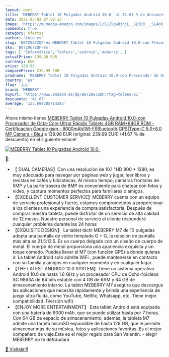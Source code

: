 ```yaml
---
layout: post
title: 'MEBERRY Tablet 10 Pulgadas Android 10.0- al 41.67 % de descuento'
date: 2021-05-02 07:50:13
image: 'https://m.media-amazon.com/images/I/51JlgwBznjL._SL500_._SL400_.jpg'
comments: true
category: ofertas
author: 'tole.es'
slug: 'B07Z9G7ZQP-es MEBERRY Tablet 10 Pulgadas Android 10.0-con Procesador de...'
sku: 'B07Z9G7ZQP-es'
tags: [ 'Informática','Tablets','android','meberry', ]
actualPrice: 139.98 EUR
currency: EUR
price: 139.98
comparePrice: 239.99 EUR
prodname: 'MEBERRY Tablet 10 Pulgadas Android 10.0-con Procesador de Octa-Core Ultrar Rápido Tablets 4GB RAM+64GB ROM - Certificación Google gsm - 8000mAh|WI-FI|Bluetooth|GPS|Type-C  5.0+8.0 MP Cámara  - Bleu'
country: 'es'
flag: '🇪🇸'
brand: 'MEBERRY'
buyurl: 'https://www.amazon.es/dp/B07Z9G7ZQP/?tag=tolees-21'
descuento: '41.67'
average: '135.694285714285'
---
```


Ahora mismo tienes [MEBERRY Tablet 10 Pulgadas Android 10.0-con Procesador de Octa-Core Ultrar Rápido Tablets 4GB RAM+64GB ROM - Certificación Google gsm - 8000mAh|WI-FI|Bluetooth|GPS|Type-C  5.0+8.0 MP Cámara  - Bleu](https://www.amazon.es/dp/B07Z9G7ZQP/?tag=tolees-21) a 139.98 EUR (original: 239.99 EUR) (41.67 %  de descuento) en el siguiente enlace!

[![MEBERRY Tablet 10 Pulgadas Android 10.0-](https://m.media-amazon.com/images/I/51JlgwBznjL._SL500_._SL400_.jpg)](https://www.amazon.es/dp/B07Z9G7ZQP/?tag=tolees-21)

🔎:

- 【 DUAL CAMERAS】Con una resolución de 10.1 "HD 800 * 1280, es muy adecuado para navegar por páginas web y jugar, leer libros y revistas en cafés y bibliotecas. Al mismo tiempo, cámaras frontales de 5MP y La parte trasera de 8MP es conveniente para chatear con fotos y video, y captura momentos perfectos para familiares o amigos.
- 【EXCELLENT CUSTOMER SERVICE】MEBERRY cuenta con un equipo de servicio profesional y fuerte, estamos comprometidos a proporcionar a los clientes una experiencia de compra satisfactoria. Después de comprar nuestra tableta, puede disfrutar de un servicio de alta calidad de 12 meses. Nuestro personal de servicio al cliente responderá cualquier problema durante las 24 horas
- 【EXQUISITE DESIGN】 La tablet táctil MEBERRY M7 de 10 pulgadas adopta una pantalla de vidrio templado G + G, la relación de pantalla más alta es 21.5:13.5. Es un cuerpo delgado con un diseño de cuerpo de metal. El cuerpo de metal proporciona una apariencia exquisita y un toque cómodo. Puedes llevar el M7 (con función GPS) a donde quieras ir. La tablet Android solo admite WiFi , puede mantenerse en contacto con su familia y amigos en cualquier momento y en cualquier lugar.
- 【THE LATEST ANDROID 10.0 SYSTEM】Tiene un sistema operativo Android 10.0 de hasta 1.6 GHz y un procesador CPU de Ocho-Núcleos SC 9863A de 64 bits estable con 4 GB de RAM y 64 GB de almacenamiento interno. La tablet MEBERRY M7 asegura que descargue las aplicaciones que necesita rápidamente y brinda una experiencia de juego ultra fluida, como YouTube, Netflix, Whatsapp, etc. Tiene mejor compatibilidad. (Versión wifi)
- 【ENJOY MORE ENTERTAINMENT】 Esta tablet Android está equipada con una batería de 8000 mAh, que se puede utilizar hasta por 7 horas. Con 64 GB de espacio de almacenamiento, además, la tableta M7 admite una tarjeta microSD expandible de hasta 128 GB, que le permite almacenar más de su música, fotos y aplicaciones favoritas. Es el mejor compañero de viaje.Este es el mejor regalo para San Valentín. - elegir MEBERRY no te defraudará

[🛒 Visítala!!!](https://www.amazon.es/dp/B07Z9G7ZQP/?tag=tolees-21)
